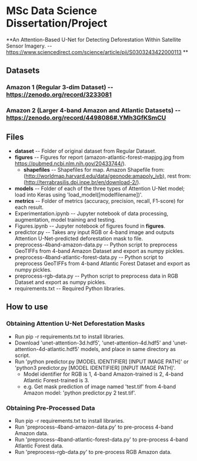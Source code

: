 # MSc Data Science Dissertation/Project

**An Attention-Based U-Net for Detecting Deforestation Within Satellite Sensor Imagery. -- https://www.sciencedirect.com/science/article/pii/S0303243422000113 **

## Datasets
### Amazon 1 (Regular 3-dim Dataset) -- https://zenodo.org/record/3233081
### Amazon 2 (Larger 4-band Amazon and Atlantic Datasets) -- https://zenodo.org/record/4498086#.YMh3GfKSmCU

## Files
+ **dataset** -- Folder of original dataset from Regular Dataset.
+ **figures** -- Figures for report (amazon-atlantic-forest-mapjpg.jpg from https://pubmed.ncbi.nlm.nih.gov/20433744/).
  + **shapefiles** -- Shapefiles for map. Amazon Shapefile from: (http://worldmap.harvard.edu/data/geonode:amapoly_ivb), rest from: (http://terrabrasilis.dpi.inpe.br/en/download-2/).
+ **models** -- Folder of each of the three types of Attention U-Net model; load into Keras using 'load_model([modelfilename])'.
+ **metrics** -- Folder of metrics (accuracy, precision, recall, F1-score) for each result.
+ Experimentation.ipynb -- Jupyter notebook of data processing, augmentation, model training and testing.
+ Figures.ipynb -- Jupyter notebook of figures found in **figures**.
+ predictor.py -- Takes any input RGB or 4-band image and outputs Attention U-Net-predicted deforestation mask to file.
+ preprocess-4band-amazon-data.py -- Python script to preprocess GeoTIFFs from 4-band Amazon Dataset and export as numpy pickles.
+ preprocess-4band-atlantic-forest-data.py -- Python script to preprocess GeoTIFFs from 4-band Atlantic Forest Dataset and export as numpy pickles.
+ preprocess-rgb-data.py -- Python script to preprocess data in RGB Dataset and export as numpy pickles.
+ requirements.txt -- Required Python libraries.

## How to use
### Obtaining Attention U-Net Deforestation Masks
+ Run pip -r requirements.txt to install libraries.
+ Download 'unet-attention-3d.hdf5', 'unet-attention-4d.hdf5' and 'unet-attention-4d-atlantic.hdf5' models, and place in same directory as script.
+ Run 'python predictor.py [MODEL IDENTIFIER] [INPUT IMAGE PATH]' or 'python3 predictor.py [MODEL IDENTIFIER] [INPUT IMAGE PATH]'.
  + Model identifier for RGB is 1, 4-band Amazon-trained is 2, 4-band Atlantic Forest-trained is 3.
  + e.g. Get mask prediction of image named 'test.tif' from 4-band Amazon model: 'python predictor.py 2 test.tif'.

### Obtaining Pre-Processed Data
+ Run pip -r requirements.txt to install libraries.
+ Run 'preprocess-4band-amazon-data.py' to pre-process 4-band Amazon data.
+ Run 'preprocess-4band-atlantic-forest-data.py' to pre-process 4-band Atlantic Forest data.
+ Run 'preprocess-rgb-data.py' to pre-process RGB Amazon data.
